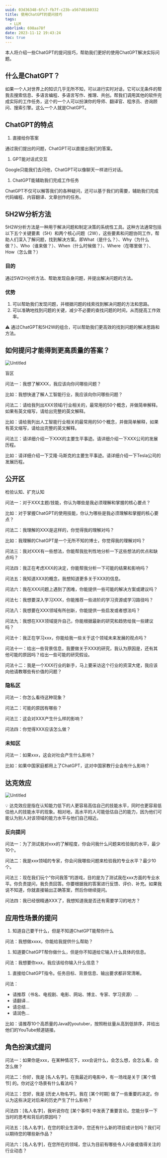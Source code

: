 ```yaml
---
uuid: 03d36348-6fc7-fb7f-c23b-a567d8160332
title: 使用ChatGPT的提问技巧
tags:
  - LLM
abbrlink: 698aa78f
date: 2023-11-12 19:43:24
toc: true
---
```

<meta name="referrer" content="no-referrer" />

本人将介绍一些ChatGPT的提问技巧，帮助我们更好的使用ChatGPT解决实际问题。

<!--more-->

## 什么是ChatGPT？

如果一个人对世界上的知识几乎无所不知，可以进行实时对话，它可以无条件的帮我去搜索信息、多语言编程、多语言写作、推理、共创。帮我们调用其他的软件完成实际的工作任务，这个的一个人可以扮演你的导师、翻译官、程序员、咨询顾问、搜索引擎。这么一个人就是ChatGPT。

## ChatGPT的特点

1. 直接给你答案

通过我们提出的问题，ChatGPT可以直接出我们的答案。

1. GPT能对话式交互

Google只能我们去问他，ChatGPT可以像聊天一样进行对话。

1. ChatGPT能辅助我们完成工作任务

ChatGPT不仅可以解答我们的各种疑问，还可以基于我们的需要，辅助我们完成代码编程、内容翻译、文章创作的任务。

## 5H2W分析方法

5H2W分析方法是一种用于解决问题和制定决策的系统性工具。这种方法通常包括以下五个关键要素（5H）和两个核心问题（2W），这些要素和问题协同工作，帮助人们深入了解问题，找到解决方案。即What（是什么？）、Why（为什么做？）、Who（谁来做？）、When（什么时候做？）、Where（在哪里做？）、How（怎么做？）

### 目的

通过5W2H分析方法、帮助发现自身问题，并提出解决问题的方法。

### 优势

1. 可以帮助我们发现问题，并根据问题的线索找到解决问题的方法和思路。
2. 可以准确地找到问题的关键，减少不必要的查找问题的时间，从而提高工作效率。

<aside>
⚠️ 通过ChatGPT和5H2W的组合，可以帮助我们更高效的找到问题的解决思路和方法。

</aside>

## 如何提问才能得到更高质量的答案？

![Untitled](http://qiniu-image.gotojava.cn/blog/2023-12-15-191028.png)

盲区

问法一：我想了解XXX，我应该向你问哪些问题？

比如：我想快速了解人工智能行业，我应该向你问哪些问题？

问法二：请给我列出XXX领域/行业相关的，最常用的50个概念，并做简单解释。如果有英文缩写，请给出完整的英文解释。

比如：请给我列出人工智能行业相关的最常用的50个概念，并做简单解释，如果有英文缩写，请给出完整的英文解释。

问法三：请详细介绍一下XXX的主要生平事迹。请详细介绍一下XXX公司的发展历程。

比如：请详细介绍一下艾隆·马斯克的主要生平事迹。请详细介绍一下Tesla公司的发展历程。

## 公开区

检验认知、扩充认知

问法一：对于XXX主题/技能，你认为哪些是我必须理解和掌握的核心要点？

比如：对于掌握ChatGPT的使用技能，你认为哪些是我必须理解和掌握的核心要点？

问法二：我理解的XXX是这样的，你觉得我的理解对吗？

比如：我理解的ChatGPT是一个无所不知的博士，你觉得我的理解对吗？

问法三：我对XXX有一些想法，你能帮我批判性地分析一下这些想法的优点和缺点吗？

问法四：我正在考虑XXX的决定，你能帮我分析一下可能的结果和影响吗？

问法五：我知道XXX的概念，我想知道更多关于XXX的信息。

问法六：我在XXX问题上遇到了困难，你能提供一些可能的解决方案或建议吗？

问法七：我想要深入学习XXX，你能推荐一些进阶的学习资源或学习路径吗？

问法八：我想要在XXX领域有所创新，你能提供一些启发或者想法吗？

问法九：我想在XXX领域提升自己，你能根据最新的研究和趋势给我一些建议吗？

问法十：我正在学习xxx，你能给我一些关于这个领域未来发展的观点吗？

问法十一：给出一些背景信息，我要做关于XXX的研究，我认为原因是，还有其他可能的原因吗？给出一些可能的研究假设。

问法十二：我是一个XXX行业的新手，马上要采访这个行业的资深大佬，我应该向他请教哪些有价值的问题？

### 隐私区

问法一：你怎么看待这种现象？

问法二：可能的原因有哪些？

问法三：这会对XXX产生什么样的影响？

问法四：你觉得XXX应该怎么做？

### 未知区

问法一：如果xxx，这会对社会产生什么影响？

比如：如果中国家庭都用上了ChatGPT，这对中国家教行业会有什么影响？

## 达克效应

![Untitled](http://qiniu-image.gotojava.cn/blog/2023-12-15-191031.png)

<aside>
💡 达克效应是指在认知能力低下的人更容易高估自己的技能水平，同时也更容易低估他人的技能水平的现象。相对地，高水平的人可能低估自己的能力，因为他们可能认为别人对该领域的能力水平与他们自己相近。

</aside>

### 反向提问

问法一：为了测试我对xxx的了解程度，你会问我什么问题来检验我的水平，最少10个。

问法二：我是xxx领域的专家，你会问我哪些问题来检验我的专业水平？最少10个。

问法三：现在我们玩个”你问我答“的游戏，目的是为了测试我在xxx方面的专业水平。你负责提问，我负责回答。你要根据我的答案进行反馈、评价、补充。如果我说不知道，你就直接输出正确答案，然后你继续提问。

问法四：我已经很精通XXX了，我想知道我是否还有需要学习的地方？

## 应用性场景的提问

1. 知道自己要干什么，但是不知道ChatGPT能帮你什么

问法：我想做xxxx，你能给我提供什么帮助？

1. 知道要ChatGPT帮你做什么，但是你不知道给它输入什么具体的信息。

问法：我想要你xxx，我应该给你输入什么信息？

1. 直接给ChatGPT指令。任务目标、背景信息、输出要求都非常清晰。

问法：

- 请推荐（书名、电视剧、电影、网站、博主、专家、学习资源）…
- 请翻译…
- 请总结…
- 请润色…

比如：请推荐10个高质量的Java的youtuber，按照粉丝量从高到低排序，并给出他们的YouTube频道链接。

## 角色扮演式提问

问法一：如果你是xxx，在某种情况下，xxx会说什么，会怎么想，会怎么看，会怎么做？

问法二：你好，我是 [名人名字]。在我最近的电影中，有一场戏是关于 [某个情节] 的。你对这个场景有什么看法吗？

问法三：您好，我是 [历史人物名字]。我在 [某个时期] 做了一些重要的决定。你认为这些决定对后来的历史产生了什么影响？

问法四：[名人名字]，我听说你在 [某个事件] 中发表了重要言论。您能分享一下当时的思考和背后的原因吗？

问法五：[名人名字]，在您的职业生涯中，您还有什么新的项目或计划吗？我们可以期待您的哪些新作品？

问法六：[名人名字]，在您所在的领域，您认为目前有哪些令人兴奋或值得关注的行业动态？
